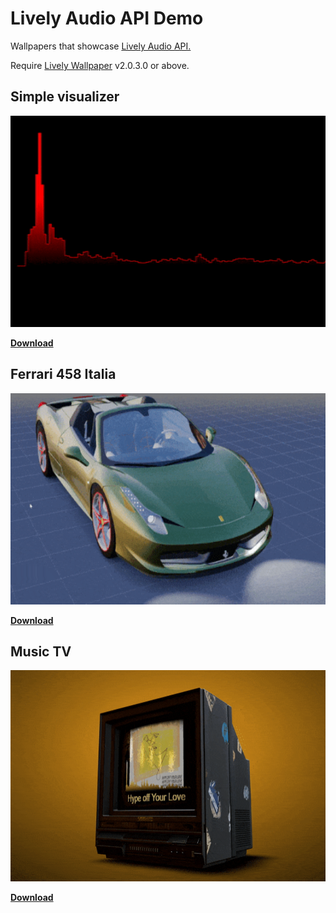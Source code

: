# Lively Audio API Demo
Wallpapers that showcase [Lively Audio API.](https://github.com/rocksdanister/lively/wiki/Web-Guide-V-:-System-Data)

Require [Lively Wallpaper](https://github.com/rocksdanister/lively) v2.0.3.0 or above.

## Simple visualizer
<img src="/src/Simple visualizer/ub3mqljo.gif" width="600" height="338"/>

[**Download**](https://github.com/rocksdanister/audio-visualizer-wallpaper/releases)

## Ferrari 458 Italia
<img src="/src/Ferrari 458/ub3mqljo.gif" width="600" height="338"/>

[**Download**](https://github.com/rocksdanister/audio-visualizer-wallpaper/releases)

## Music TV
<img src="/src/Music TV/2mlhvoxr.gif" width="600" height="338"/>

[**Download**](https://github.com/rocksdanister/audio-visualizer-wallpaper/releases)

